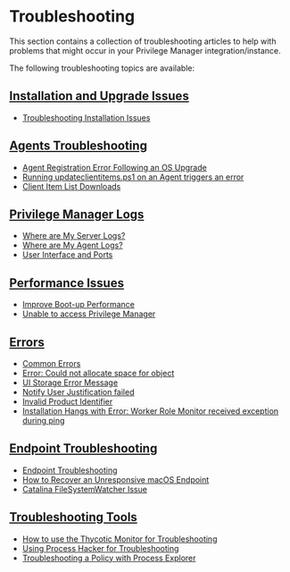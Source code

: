 [title]: # (Troubleshooting)
[tags]: # (help, overview)
[priority]: # (10000)
# Troubleshooting

This section contains a collection of troubleshooting articles to help with problems that might occur in your Privilege Manager integration/instance.

The following troubleshooting topics are available:

## [Installation and Upgrade Issues](install-upgrades/index.md)

* [Troubleshooting Installation Issues](install-upgrade/ts-install.md)

## [Agents Troubleshooting](agents/index.md)

* [Agent Registration Error Following an OS Upgrade](agents/agent-not-registering.md)
* [Running updateclientitems.ps1 on an Agent triggers an error](agents/agent-ps1-update.md)
* [Client Item List Downloads](agents/failed-downloading-windows-group-policies-client-item-list.md)

## [Privilege Manager Logs](logs/index.md)

* [Where are My Server Logs?](logs/ts-server-logs.md)
* [Where are My Agent Logs?](logs/ts-agent-logs.md)
* [User Interface and Ports](logs/ts-ui.md)

## [Performance Issues](performance/index.md)

* [Improve Boot-up Performance](performance/boot-up.md)
* [Unable to access Privilege Manager](performance/unable-to-access-privilege-manager.md)

## [Errors](errors/index.md)

* [Common Errors](errors/ts-common.md)
* [Error: Could not allocate space for object](errors/error-allocation.md)
* [UI Storage Error Message](errors/storage-operation.md)
* [Notify User Justification failed](errors/notify-user.md)
* [Invalid Product Identifier](errors/invalid-product-identifier.md)
* [Installation Hangs with Error: Worker Role Monitor received exception during ping](errors/worker-role-monitor-received-exception-during-ping.md)

## [Endpoint Troubleshooting](endpoint/index.md)

* [Endpoint Troubleshooting](endpoint/endpoint-issues.md)
* [How to Recover an Unresponsive macOS Endpoint](endpoint/recover-unresponsive-macOS-endpoint.md)
* [Catalina FileSystemWatcher Issue](endpoint/filesystemwatcher.md)

## [Troubleshooting Tools](tools/index.md)

* [How to use the Thycotic Monitor for Troubleshooting](tools/thycotic-monitor.md)
* [Using Process Hacker for Troubleshooting](tools/process-hacker.md)
* [Troubleshooting a Policy with Process Explorer](tools/process-explorer.md)
